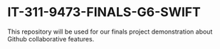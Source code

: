 # IT-311-9473-FINALS-G6-SWIFT
This repository will be used for our finals project demonstration about Github collaborative features.
